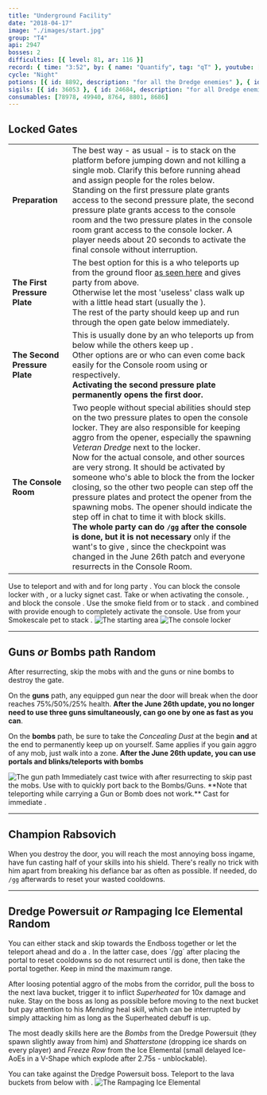 ```yaml
---
title: "Underground Facility"
date: "2018-04-17"
image: "./images/start.jpg"
group: "T4"
api: 2947
bosses: 2
difficulties: [{ level: 81, ar: 116 }]
record: { time: "3:52", by: { name: "Quantify", tag: "qT" }, youtube: [{ id: "jQCKegeS3DI", name: "Subi", specialization: "Chronomancer" }, { id: "GsPXlgXHAZI", name: "Fennec", specialization: "Berserker" }, { id: "OMUxEYbtnWE", name: "Deathly", specialization: "Daredevil" }]}
cycle: "Night"
potions: [{ id: 8892, description: "for all the Dredge enemies" }, { id: 8885, description: "for the Ice Elemental endboss" }]
sigils: [{ id: 36053 }, { id: 24684, description: "for all Dredge enemies" }, { id: 24661, description: "for the Ice Elemental endboss" }]
consumables: [78978, 49940, 8764, 8801, 8686]
---
```


## Locked Gates <Item id="8892" text="false"/><Item id="24684" text="false"/>

|                               |                                                                                                                                                                                                                                                                                                                                                                                                                                                                                                                                                                                                                                                                                                                                                           |
| ----------------------------- | --------------------------------------------------------------------------------------------------------------------------------------------------------------------------------------------------------------------------------------------------------------------------------------------------------------------------------------------------------------------------------------------------------------------------------------------------------------------------------------------------------------------------------------------------------------------------------------------------------------------------------------------------------------------------------------------------------------------------------------------------------- |
| **Preparation**               | The best way - as usual - is to stack <Effect name="stealth"/> on the platform before jumping down and not killing a single mob. Clarify this before running ahead and assign people for the roles below.<br/>Standing on the first pressure plate grants access to the second pressure plate, the second pressure plate grants access to the console room and the two pressure plates in the console room grant access to the console locker. A player needs about 20 seconds to activate the final console without interruption.                                                                                                                                                                                                                        |
| **The First Pressure Plate**  | The best option for this is a <Specialization name="mesmer"/> who teleports up from the ground floor [as seen here](https://youtu.be/jQCKegeS3DI) and gives party <Effect name="stealth"/> from above.<br/>Otherwise let the most 'useless' class walk up with a little head start (usually the <Specialization name="warrior"/>).<br/>The rest of the party should keep <Effect name="stealth"/> up and run through the open gate below immediately.                                                                                                                                                                                                                                                                                                     |
| **The Second Pressure Plate** | This is usually done by an <Specialization name="elementalist"/> who teleports up from below while the others keep up <Effect name="stealth"/>.<br/>Other options are <Specialization name="thief"/> or <Specialization name="mesmer"/> who can even come back easily for the Console room using <Skill id="13106"/> or <Skill id="10197"/> respectively.<br/>**Activating the second pressure plate permanently opens the first door.**                                                                                                                                                                                                                                                                                                                  |
| **The Console Room**          | Two people without special abilities should step on the two pressure plates to open the console locker. They are also responsible for keeping aggro from the opener, especially the spawning _Veteran Dredge_ next to the locker.<br/>Now for the actual console, <Item id="8686"/> and other <Effect name="stealth"/> sources are very strong. It should be activated by someone who's able to block the <Control name="knockback"/> from the locker closing, so the other two people can step off the pressure plates and protect the opener from the spawning mobs. The opener should indicate the step off in chat to time it with block skills.<br/>**The whole party can do `/gg` after the console is done, but it is not necessary** only if the <Specialization name="mesmer"/> want's to give <Effect name="stealth"/>, since the checkpoint was changed in the June 26th patch and everyone resurrects in the Console Room. |

<Grid>
<Column>
<Tips>
    <Tip specialization="chronomancer">Use <Skill id="10200"/> to teleport and <Skill id="10245"/> with <Skill id="29830"/> and <Trait id="674"/> for long party <Effect name="stealth"/>.    
        You can block the console locker <Control name="knockback"/> with <Skill id="29526"/>, <Skill id="10192"/> or a lucky <Trait id="713"/> signet cast.</Tip>
    <Tip specialization="elementalist">Take <Skill id="5536"/> or <Skill id="5641"/> when activating the console.</Tip>
    <Tip specialization="guardian"><Skill id="30029"/>, <Skill id="9084"/> and <Skill id="9253"/> block the console <Control name="knockback"/>.</Tip>
    <Tip specialization="thief">Use the smoke field from <Skill id="13113"/> or <Skill id="14184"/> to stack <Effect name="stealth"/>. <Skill id="13027"/> and <Skill id="13117"/> combined with <Trait id="1136"/> provide enough <Effect name="stealth"/> to completely activate the console.</Tip>
    <Tip specialization="ranger">Use <Skill id="31568"/> from your Smokescale pet to stack <Effect name="stealth"/>.</Tip>
</Tips>
</Column>

<Column width="5" compact>
<Image src="./images/start.jpg" title="The starting area"/>
<Image src="./images/console_locker.jpg" title="The console locker" compact/>
</Column>
</Grid>

---

## Guns _or_ Bombs path <Item id="8892" text="false"/><Item id="24684" text="false"/><Label>Random</Label>

<Grid>
<Column>
After resurrecting, skip the mobs with <Effect name="stealth"/> and the guns or nine bombs to destroy the gate.

On the **guns** path, any equipped gun near the door will break when the door reaches 75%/50%/25% health. **After the June 26th update, you no longer need to use three guns simultaneously, can go one by one as fast as you can**.

On the **bombs** path, be sure to take the _Concealing Dust_ at the begin **and** at the end to permanently keep <Effect name="stealth"/> up on yourself. Same applies if you gain aggro of any mob, just walk into a <Effect name="stealth"/> zone. **After the June 26th update, you can use portals and blinks/teleports with bombs** 
</Column>

<Column width="6" compact>
<Image src="./images/gun_path.jpg" title="The gun path" compact/>
</Column>
</Grid>

<Tips>
    <Tip specialization="chronomancer">Immediately cast <Skill id="10245"/> twice with <Skill id="29830"/> after resurrecting to skip past the mobs.
        Use <Skill id="29578"/> with <Skill id="10197"/> to quickly port back to the Bombs/Guns.    
        **Note that teleporting while carrying a Gun or Bomb does not work.**</Tip>
    <Tip specialization="thief">Cast <Skill id="13117"/> for immediate <Effect name="stealth"/>.</Tip>
</Tips>

---

## <Boss/> Champion Rabsovich <Item id="8892" text="false"/><Item id="24684" text="false"/>

When you destroy the door, you will reach the most annoying boss ingame, have fun casting half of your skills into his shield. There's really no trick with him apart from breaking his defiance bar as often as possible. If needed, do `/gg` afterwards to reset your wasted cooldowns.

---

## <Boss red/> Dredge Powersuit <Item id="8892" text="false"/><Item id="24684" text="false"/> _or_ Rampaging Ice Elemental <Item id="8885" text="false"/><Item id="24661" text="false"/><Label>Random</Label>

<Grid>
<Column>
You can either stack <Effect name="stealth"/> and skip towards the Endboss together or let the <Specialization name="mesmer"/> teleport ahead and do a <Skill id="10197"/>. In the latter case, <Specialization name="mesmer"/> does `/gg` after placing the portal to reset cooldowns so do not resurrect until <Specialization name="mesmer"/> is done, then take the portal together. Keep in mind the maximum range.

After loosing potential aggro of the mobs from the corridor, pull the boss to the next lava bucket, trigger it to inflict _Superheated_ for 10x damage and nuke. Stay on the boss as long as possible before moving to the next bucket but pay attention to his _Mending_ heal skill, which can be interrupted by simply attacking him as long as the Superheated debuff is up.

The most deadly skills here are the _Bombs_ from the Dredge Powersuit (they spawn slightly away from him) and _Shatterstone_ (dropping ice shards on every player) and _Freeze Row_ from the Ice Elemental (small delayed Ice-AoEs in a V-Shape which explode after 2.75s - unblockable).
</Column>

<Column width="6">
<Tips>
    <Tip specialization="chronomancer">You can take <Skill id="29526"/> against the Dredge Powersuit boss.</Tip>
    <Tip specialization="thief">Teleport to the lava buckets from below with <Skill id="13025"/>.</Tip>
</Tips>
</Column>
</Grid>

<Image src="./images/ice_elemental.jpg" title="The Rampaging Ice Elemental"/>
